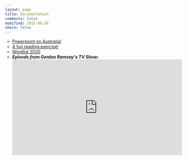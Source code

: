 ```yaml
---
layout: page
title: Documentation
comments: false
modified: 2015-09-26
share: false
---
```


<ul style="list-style-type:circle">

<li><a href="" download="australia.pptx">Powerpoint on Australia!</a></li>
<li><a href="" download="reading-exercise.docx">A fun reading exercise!</a></li>
<li><a href="" download="words-2020.pdf">Wordlist 2020</a></li>
<li><i><b>Episode from Gordon Ramsay's TV Show:</b></i></li>
<iframe width="560" height="315" src="https://www.youtube-nocookie.com/embed/rhv1fpERpSY?rel=0&amp;showinfo=0" frameborder="0" allowfullscreen></iframe>
</ul>


